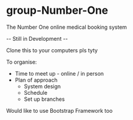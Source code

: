 # group-Number-One

The Number One online medical booking system

-- Still in Development --

Clone this to your computers pls tyty

To organise: 
 - Time to meet up - online / in person
 - Plan of approach
    - System design
    - Schedule
    - Set up branches
    
    
Would like to use Bootstrap Framework too
